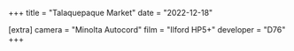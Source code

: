 +++
title =  "Talaquepaque Market"
date =  "2022-12-18"

[extra]
camera = "Minolta Autocord"
film =  "Ilford HP5+"
developer =  "D76"
+++
